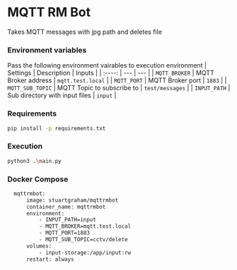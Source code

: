 # MQTT RM Bot
Takes MQTT messages with jpg path and deletes file

### Environment variables
Pass the following environment vairables to execution environment
| Settings | Description | Inputs |
| :----: | --- | --- |
| `MQTT_BROKER` | MQTT Broker address | `mqtt.test.local` |
| `MQTT_PORT` | MQTT Broker port | `1883` |
| `MQTT_SUB_TOPIC` | MQTT Topic to subscribe to | `test/messages` |
| `INPUT_PATH` | Sub directory with input files | `input` |


### Requirements
```sh
pip install -p requirements.txt
```

### Execution 
```sh
python3 .\main.py
```

### Docker Compose
```sh 
  mqttrmbot:
      image: stuartgraham/mqttrmbot
      container_name: mqttrmbot
      environment:
          - INPUT_PATH=input
          - MQTT_BROKER=mqtt.test.local
          - MQTT_PORT=1883
          - MQTT_SUB_TOPIC=cctv/delete
      volumes:
          - input-storage:/app/input:rw
      restart: always

```

